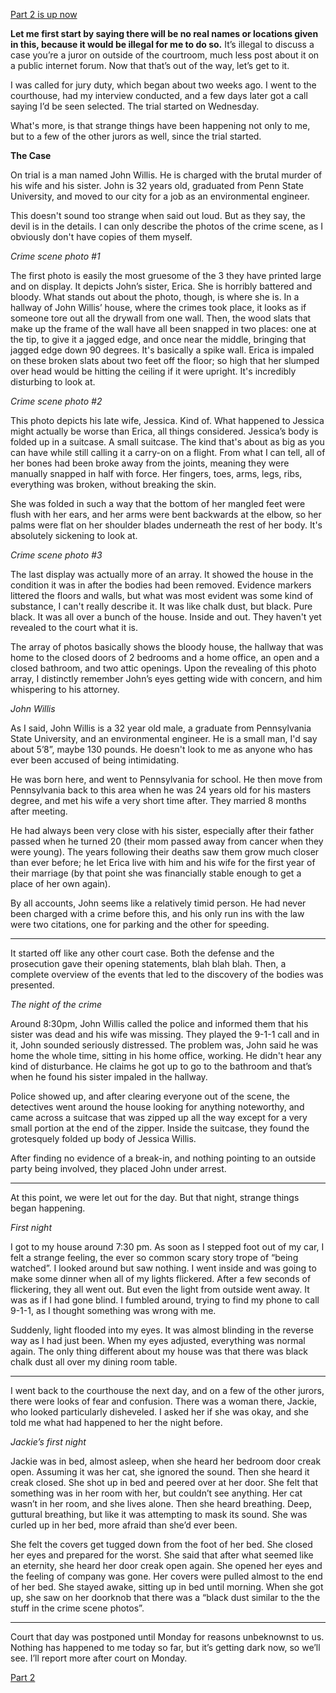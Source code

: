 [Part 2 is up now](https://www.reddit.com/r/nosleep/comments/5ff947/im_on_jury_duty_for_a_very_strange_case_part_2/)

**Let me first start by saying there will be no real names or locations given in this, because it would be illegal for me to do so.** It’s illegal to discuss a case you’re a juror on outside of the courtroom, much less post about it on a public internet forum. Now that that’s out of the way, let’s get to it.


I was called for jury duty, which began about two weeks ago. I went to the courthouse, had my interview conducted, and a few days later got a call saying I’d be seen selected. The trial started on Wednesday.


What's more, is that strange things have been happening not only to me, but to a few of the other jurors as well, since the trial started. 


**The Case**


On trial is a man named John Willis. He is charged with the brutal murder of his wife and his sister. John is 32 years old, graduated from Penn State University, and moved to our city for a job as an environmental engineer. 


This doesn't sound too strange when said out loud. But as they say, the devil is in the details. I can only describe the photos of the crime scene, as I obviously don't have copies of them myself. 


*Crime scene photo #1*


The first photo is easily the most gruesome of the 3 they have printed large and on display. It depicts John’s sister, Erica. She is horribly battered and bloody. What stands out about the photo, though, is where she is. In a hallway of John Willis’ house, where the crimes took place, it looks as if someone tore out all the drywall from one wall. Then, the wood slats that make up the frame of the wall have all been snapped in two places: one at the tip, to give it a jagged edge, and once near the middle, bringing that jagged edge down 90 degrees. It's basically a spike wall. Erica is impaled on these broken slats about two feet off the floor; so high that her slumped over head would be hitting the ceiling if it were upright. It's incredibly disturbing to look at. 


*Crime scene photo #2*


This photo depicts his late wife, Jessica. Kind of. What happened to Jessica might actually be worse than Erica, all things considered. Jessica’s body is folded up in a suitcase. A small suitcase. The kind that's about as big as you can have while still calling it a carry-on on a flight. From what I can tell, all of her bones had been broke away from the joints, meaning they were manually snapped in half with force. Her fingers, toes, arms, legs, ribs, everything was broken, without breaking the skin. 


She was folded in such a way that the bottom of her mangled feet were flush with her ears, and her arms were bent backwards at the elbow, so her palms were flat on her shoulder blades underneath the rest of her body. It's absolutely sickening to look at. 


*Crime scene photo #3*


The last display was actually more of an array. It showed the house in the condition it was in after the bodies had been removed. Evidence markers littered the floors and walls, but what was most evident was some kind of substance, I can't really describe it. It was like chalk dust, but black. Pure black. It was all over a bunch of the house. Inside and out. They haven't yet revealed to the court what it is.  


The array of photos basically shows the bloody house, the hallway that was home to the closed doors of 2 bedrooms and a home office, an open and a closed bathroom, and two attic openings. Upon the revealing of this photo array, I distinctly remember John’s eyes getting wide with concern, and him whispering to his attorney. 


*John Willis*


As I said, John Willis is a 32 year old male, a graduate from Pennsylvania State University, and an environmental engineer. He is a small man, I'd say about 5’8”, maybe 130 pounds. He doesn't look to me as anyone who has ever been accused of being intimidating. 


He was born here, and went to Pennsylvania for school. He then move from Pennsylvania back to this area when he was 24 years old for his masters degree, and met his wife a very short time after. They married 8 months after meeting. 


He had always been very close with his sister, especially after their father passed when he turned 20 (their mom passed away from cancer when they were young). The years following their deaths saw them grow much closer than ever before; he let Erica live with him and his wife for the first year of their marriage (by that point she was financially stable enough to get a place of her own again). 
 
By all accounts, John seems like a relatively timid person. He had never been charged with a crime before this, and his only run ins with the law were two citations, one for parking and the other for speeding. 


______




It started off like any other court case. Both the defense and the prosecution gave their opening statements, blah blah blah. Then, a complete overview of the events that led to the discovery of the bodies was presented. 


*The night of the crime*


Around 8:30pm, John Willis called the police and informed them that his sister was dead and his wife was missing. They played the 9-1-1 call and in it, John sounded seriously distressed. The problem was, John said he was home the whole time, sitting in his home office, working. He didn't hear any kind of disturbance. He claims he got up to go to the bathroom and that’s when he found his sister impaled in the hallway. 


Police showed up, and after clearing everyone out of the scene, the detectives went around the house looking for anything noteworthy, and came across a suitcase that was zipped up all the way except for a very small portion at the end of the zipper. Inside the suitcase, they found the grotesquely folded up body of Jessica Willis.


After finding no evidence of a break-in, and nothing pointing to an outside party being involved, they placed John under arrest. 


_____




At this point, we were let out for the day. But that night, strange things began happening.


*First night*


I got to my house around 7:30 pm. As soon as I stepped foot out of my car, I felt a strange feeling, the ever so common scary story trope of “being watched”. I looked around but saw nothing. I went inside and was going to make some dinner when all of my lights flickered. After a few seconds of flickering, they all went out. But even the light from outside went away. It was as if I had gone blind. I fumbled around, trying to find my phone to call 9-1-1, as I thought something was wrong with me.


Suddenly, light flooded into my eyes. It was almost blinding in the reverse way as I had just been. When my eyes adjusted, everything was normal again. The only thing different about my house was that there was black chalk dust all over my dining room table. 


______




I went back to the courthouse the next day, and on a few of the other jurors, there were looks of fear and confusion. There was a woman there, Jackie, who looked particularly disheveled. I asked her if she was okay, and she told me what had happened to her the night before.


*Jackie’s first night*


Jackie was in bed, almost asleep, when she heard her bedroom door creak open. Assuming it was her cat, she ignored the sound. Then she heard it creak closed. She shot up in bed and peered over at her door. She felt that something was in her room with her, but couldn’t see anything. Her cat wasn’t in her room, and she lives alone. Then she heard breathing. Deep, guttural breathing, but like it was attempting to mask its sound. She was curled up in her bed, more afraid than she’d ever been.


She felt the covers get tugged down from the foot of her bed. She closed her eyes and prepared for the worst. She said that after what seemed like an eternity, she heard her door creak open again. She opened her eyes and the feeling of company was gone. Her covers were pulled almost to the end of her bed. She stayed awake, sitting up in bed until morning. When she got up, she saw on her doorknob that there was a “black dust similar to the the stuff in the crime scene photos”.


_____




Court that day was postponed until Monday for reasons unbeknownst to us. Nothing has happened to me today so far, but it’s getting dark now, so we’ll see. I’ll report more after court on Monday. 

[Part 2](https://www.reddit.com/r/nosleep/comments/5ff947/im_on_jury_duty_for_a_very_strange_case_part_2/)